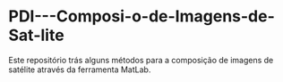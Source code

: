 # PDI---Composi-o-de-Imagens-de-Sat-lite
Este repositório trás alguns métodos para a composição de imagens de satélite através da ferramenta MatLab.
